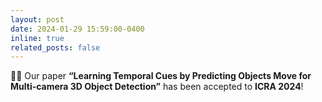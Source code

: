 ```yaml
---
layout: post
date: 2024-01-29 15:59:00-0400
inline: true
related_posts: false
---
```


📄✨ Our paper **“Learning Temporal Cues by Predicting Objects Move for Multi-camera 3D Object Detection”** has been accepted to **ICRA 2024**!